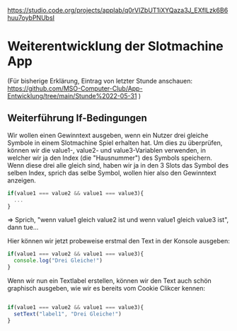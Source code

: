 https://studio.code.org/projects/applab/q0rVIZbUT1iXYQaza3J_EXflLzk6B6huu7oybPNUbsI

# Weiterentwicklung der Slotmachine App
(Für bisherige Erklärung, Eintrag von letzter Stunde anschauen: https://github.com/MSO-Computer-Club/App-Entwicklung/tree/main/Stunde%2022-05-31 )

## Weiterführung If-Bedingungen
Wir wollen einen Gewinntext ausgeben, wenn ein Nutzer drei gleiche Symbole in einem Slotmachine Spiel erhalten hat. Um dies zu überprüfen, können wir die value1-, value2- und value3-Variablen verwenden, in welcher wir ja den Index (die "Hausnummer") des Symbols speichern. Wenn diese drei alle gleich sind, haben wir ja in den 3 Slots das Symbol des selben Index, sprich das selbe Symbol, wollen hier also den Gewinntext anzeigen.

```js
if(value1 === value2 && value1 === value3){
  ...
}
```

=> Sprich, "wenn value1 gleich value2 ist und wenn value1 gleich value3 ist", dann tue...

Hier können wir jetzt probeweise erstmal den Text in der Konsole ausgeben:
```js
if(value1 === value2 && value1 === value3){
  console.log("Drei Gleiche!")
}
```

Wenn wir nun ein Textlabel erstellen, können wir den Text auch schön graphisch ausgeben, wie wir es bereits vom Cookie Clikcer kennen:
```js

if(value1 === value2 && value1 === value3){
  setText("label1", "Drei Gleiche!")
}
```